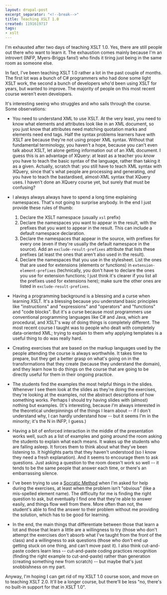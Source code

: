 ```yaml
---
layout: drupal-post
excerpt_separator: "<!--break-->"
title: Teaching XSLT 1.0
created: 1191619717
tags:
- xslt
---
```

I'm exhausted after two days of teaching XSLT 1.0. Yes, there are still people out there who want to learn it. The exhaustion comes mainly because I'm an introvert (INFP, Myers-Briggs fans!) who finds it tiring just being in the same room as someone else.

In fact, I've been teaching XSLT 1.0 rather a lot in the past couple of months. The first lot was a bunch of C# programmers who had done some light XSLT work, the second a bunch of developers who'd been using XSLT for years, but wanted to improve. The majority of people on this most recent course weren't even developers.

It's interesting seeing who struggles and who sails through the course. Some observations:

  * You need to understand XML to use XSLT. At the very least, you need to know what elements and attributes look like in an XML document, so you just know that attributes need matching quotation marks and elements need end tags. Half the syntax problems learners have with XSLT are because they're not using proper XML syntax. Without that fundamental terminology, you haven't a hope, because you can't even talk about XSLT, let alone getting information out of an XML document. I guess this is an advantage of XQuery: at least as a teacher you *know* you have to teach the basic syntax of the language, rather than taking it as a given. Actually, scratch that: you still have to teach XML syntax with XQuery, since that's what people are processing and generating, *and* you have to teach the bastardised, almost-XML syntax that XQuery uses. I haven't done an XQuery course yet, but surely that must be confusing?

  * I always always always have to spend a long time explaining namespaces. That's not going to surprise anybody. In the end I just provide these rules of thumb:

    1. Declare the XSLT namespace (usually `xsl` prefix)
    2. Declare the namespaces you want to appear in the result, with the prefixes that you want to appear in the result. This can include a default namespace declaration.
    3. Declare the namespaces that appear in the source, with prefixes for every one (even if they're usually the default namespace in the source). Add an `exclude-result-prefixes` attribute that lists these prefixes (at least the ones that aren't also used in the result).
    4. Declare the namespaces that you use in the stylesheet. List the ones that are used for extensions (elements or functions) in `extension-element-prefixes` (technically, you don't have to declare the ones you use for extension functions; I just think it's clearer if you list all the prefixes used for extensions here); make sure the other ones are listed in `exclude-result-prefixes`.

  * Having a programming background is a blessing and a curse when learning XSLT. It's a blessing because you understand basic principles like "instructions" and "expressions" and "operators" and "functions" and "code blocks". But it's a curse because most programmers use conventional programming languages like C# and Java, which are procedural, and XSLT's way of doing things is completely different. The most recent course I taught was to people who dealt with completely data-oriented XML; trying to explain to them why applying templates is a useful thing to do was really hard.

  * Creating exercises that are based on the markup languages used by the people attending the course is always worthwhile. It takes time to prepare, but they get a better grasp on what's going on in the transformations that they create (because they understand the domain), and they learn how to do things on the course that are going to be directly useful for them in their ongoing practice.

  * The students find the examples the most helpful things in the slides. Whenever I see them look at the slides as they're doing the exercises, they're looking at the examples, not the abstract descriptions of how something works. Perhaps I should try having slides with (almost) nothing but examples. (It's interesting, because *I'm* always interested in the theoretical underpinnings of the things I learn about -- if I don't understand why, I can hardly understand how -- but it seems I'm in the minority; it's the N in INFP, I guess.)

  * Having a bit of enforced interaction in the middle of the presentation works well, such as a list of examples and going around the room asking the students to explain what each means. It wakes up the students who are falling asleep. It forces them to think about what they've been listening to. It highlights parts that they haven't understood (so I know they need a fresh explanation). And it seems to encourage them to ask questions. Just asking a question to the room doesn't work so well -- it tends to be the same people that answer each time, or there's an embarrassing silence.

  * I've been trying to use a [Socratic Method][1] when I'm asked for help during the exercises, at least when the problem isn't "obvious" (like a mis-spelled element name). The difficulty for me is finding the right question to ask, but eventually I find one that they're able to answer easily, and things flow well from there. More often than not, the student's able to find the answer to their problem without me providing the solution, which has to be good for learning.

[1]: http://www.garlikov.com/Soc_Meth.html "The Socratic Method in teaching"

  * In the end, the main things that differentiate between those that learn a lot and those that learn a little are a willingness to try (those who don't attempt the exercises don't absorb what I've taught from the front of the class) and a willingness to ask questions (those who don't end up getting stuck on one thing, and can't move past it). I also think cut-and-paste coders learn less -- cut-and-paste coding practices recognition (finding the right example to cut-and-paste) rather than generation (creating something new from scratch) -- but maybe that's just snobbishness on my part.

Anyway, I'm hoping I can get rid of my XSLT 1.0 course soon, and move on to teaching XSLT 2.0. It'll be a longer course, but there'll be less "no, there's no built-in support for that in XSLT 1.0".
